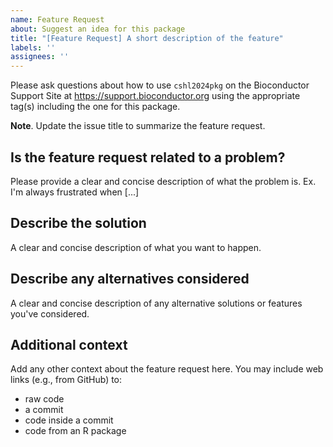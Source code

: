 ```yaml
---
name: Feature Request
about: Suggest an idea for this package
title: "[Feature Request] A short description of the feature"
labels: ''
assignees: ''
---
```


Please ask questions about how to use `cshl2024pkg` on the Bioconductor
Support Site at <https://support.bioconductor.org> using the appropriate tag(s)
including the one for this package.

**Note**. Update the issue title to summarize the feature request.

## Is the feature request related to a problem?

Please provide a clear and concise description of what the problem
is. Ex. I'm always frustrated when [...]

## Describe the solution

A clear and concise description of what you want to happen.

## Describe any alternatives considered

A clear and concise description of any alternative solutions or
features you've considered.

## Additional context

Add any other context about the feature request here. You may include web links
(e.g., from GitHub) to:

* raw code
* a commit
* code inside a commit
* code from an R package
